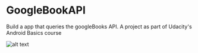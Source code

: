# GoogleBookAPI
Build a app that queries the googleBooks API. A project as part of Udacity's Android Basics course

![alt text](https://i.imgur.com/BeT03hS.png "Logo Title Text 1")


